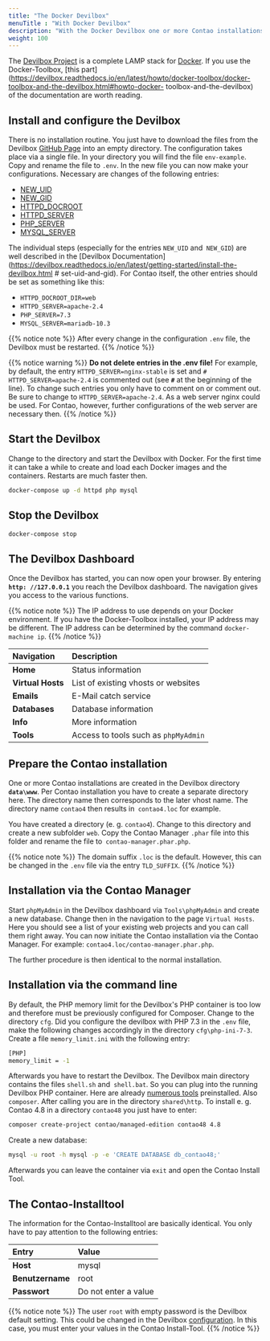 ```yaml
---
title: "The Docker Devilbox"
menuTitle : "With Docker Devilbox"
description: "With the Docker Devilbox one or more Contao installations can be installed and maintained locally."
weight: 100
---
```


The [Devilbox Project](http://devilbox.org/) is a complete LAMP stack for [Docker](https://www.docker.com/).
If you use the Docker-Toolbox, [this part](https://devilbox.readthedocs.io/en/latest/howto/docker-toolbox/docker-toolbox-and-the-devilbox.html#howto-docker- toolbox-and-the-devilbox) of the documentation are worth reading.


## Install and configure the Devilbox

There is no installation routine. You just have to download the files from the Devilbox [GitHub Page](https://github.com/cytopia/devilbox) into an empty directory. The configuration takes place via a single file. In your directory you will find the file `env-example`. Copy and rename
the file to `.env`. In the new file you can now make your configurations. Necessary are changes of the following entries:

* [NEW_UID](https://devilbox.readthedocs.io/en/latest/configuration-files/env-file.html#new-uid)
* [NEW_GID](https://devilbox.readthedocs.io/en/latest/configuration-files/env-file.html#new-gid)
* [HTTPD_DOCROOT](https://devilbox.readthedocs.io/en/latest/configuration-files/env-file.html#httpd-docroot-dir)
* [HTTPD_SERVER](https://devilbox.readthedocs.io/en/latest/configuration-files/env-file.html#httpd-server)
* [PHP_SERVER](https://devilbox.readthedocs.io/en/latest/configuration-files/env-file.html#php-server)
* [MYSQL_SERVER](https://devilbox.readthedocs.io/en/latest/configuration-files/env-file.html#mysql-server)

The individual steps (especially for the entries `NEW_UID` and` NEW_GID`) are well described in the [Devilbox Documentation](https://devilbox.readthedocs.io/en/latest/getting-started/install-the-devilbox.html # set-uid-and-gid). For Contao itself, the other entries should be set as something like this:

- `HTTPD_DOCROOT_DIR=web`
- `HTTPD_SERVER=apache-2.4`
- `PHP_SERVER=7.3`
- `MYSQL_SERVER=mariadb-10.3`

{{% notice note %}}
After every change in the configuration `.env` file, the Devilbox must be restarted.
{{% /notice %}}

{{% notice warning %}}
**Do not delete entries in the .env file!** For example, by default, the entry `HTTPD_SERVER=nginx-stable`
is set and `# HTTPD_SERVER=apache-2.4` is commented out (see **` # `** at the beginning of the line). To change such
entries you only have to comment on or comment out. Be sure to change to `HTTPD_SERVER=apache-2.4`. As a web server nginx
could be used. For Contao, however, further configurations of the web server are necessary then.
{{% /notice %}}


## Start the Devilbox

Change to the directory and start the Devilbox with Docker. For the first time it can take a while to create and load 
each Docker images and the containers. Restarts are much faster then.

```bash
docker-compose up -d httpd php mysql
```


## Stop the Devilbox

```bash
docker-compose stop
```


## The Devilbox Dashboard

Once the Devilbox has started, you can now open your browser. By entering **`http: //127.0.0.1`** you reach
the Devilbox dashboard. The navigation gives you access to the various functions.

{{% notice note %}}
The IP address to use depends on your Docker environment. If you have the Docker-Toolbox installed, your IP address 
may be different. The IP address can be determined by the command `docker-machine ip`.
{{% /notice %}}

| Navigation          | Description                                |
|:--------------------|:-------------------------------------------|
| **Home**            | Status information                         |
| **Virtual Hosts**   | List of existing vhosts or websites        |
| **Emails**          | E-Mail catch service                       |
| **Databases**       | Database information                       |
| **Info**            | More information                           |
| **Tools**           | Access to tools such as `phpMyAdmin`       |


## Prepare the Contao installation

One or more Contao installations are created in the Devilbox directory **`data\www`**. Per Contao installation
you have to create a separate directory here. The directory name then corresponds to the later vhost name. The directory 
name `contao4` then results in` contao4.loc` for example.

You have created a directory (e. g. `contao4`). Change to this directory and create a new subfolder `web`. Copy the 
Contao Manager `.phar` file into this folder and rename the file to` contao-manager.phar.php`.

{{% notice note %}}
The domain suffix `.loc` is the default. However, this can be changed in the `.env` file via the entry `TLD_SUFFIX`.
{{% /notice %}}


## Installation via the Contao Manager

Start `phpMyAdmin` in the Devilbox dashboard via `Tools\phpMyAdmin` and create a new database. Change then
in the navigation to the page `Virtual Hosts`. Here you should see a list of your existing web projects
and you can call them right away. You can now initiate the Contao installation via the Contao Manager. For example: `contao4.loc/contao-manager.phar.php`.

The further procedure is then identical to the normal installation.


## Installation via the command line

By default, the PHP memory limit for the Devilbox's PHP container is too low and therefore must be previously configured for Composer.
Change to the directory `cfg`. Did you configure the devilbox with PHP 7.3 in the `.env` file, make the following changes 
accordingly in the directory `cfg\php-ini-7-3`. Create a file `memory_limit.ini` with the following entry:

```bash
[PHP]
memory_limit = -1
```

Afterwards you have to restart the Devilbox. The Devilbox main directory contains the files `shell.sh` and` shell.bat`.
So you can plug into the running Devilbox PHP container. Here are already [numerous tools](https://devilbox.readthedocs.io/en/latest/readings/available-tools.html) preinstalled. Also `composer`. After calling you are in the directory `shared\http`. To install e. g. Contao 4.8 in a directory `contao48` you just have to enter:

```bash
composer create-project contao/managed-edition contao48 4.8
```

Create a new database:

```bash
mysql -u root -h mysql -p -e 'CREATE DATABASE db_contao48;'
```

Afterwards you can leave the container via `exit` and open the Contao Install Tool.


## The Contao-Installtool

The information for the Contao-Installtool are basically identical. You only have to pay attention to the following entries:

| Entry               | Value                 |
|:--------------------|:----------------------|
| **Host**            | mysql                 |
| **Benutzername**    | root                  |
| **Passwort**        | Do not enter a value  |

{{% notice note %}}
The user `root` with empty password is the Devilbox default setting. This could be changed in the Devilbox [configuration](https://devilbox.readthedocs.io/en/latest/support/faq.html#can-i-change-the-mysql-root-password). In this case, you must enter your values in the Contao Install-Tool.
{{% /notice %}}
